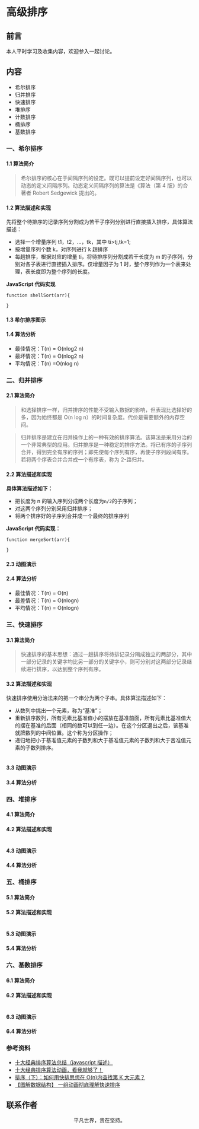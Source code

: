 # 高级排序

## 前言

本人平时学习及收集内容，欢迎参入一起讨论。

## 内容

- 希尔排序
- 归并排序
- 快速排序
- 堆排序
- 计数排序
- 桶排序
- 基数排序

### 一、希尔排序

#### 1.1 算法简介

> 希尔排序的核心在于间隔序列的设定。既可以提前设定好间隔序列，也可以动态的定义间隔序列。动态定义间隔序列的算法是《算法（第 4 版》的合著者 Robert Sedgewick 提出的。

#### 1.2 算法描述和实现

先将整个待排序的记录序列分割成为苦干子序列分别进行直接插入排序，具体算法描述：

- 选择一个增量序列 t1，t2，...，tk，其中 ti>tj,tk=1;
- 按增量序列个数 k，对序列进行 k 趟排序
- 每趟排序，根据对应的增量 ti，将待排序列分割成若干长度为 m 的子序列，分别对各子表进行直接插入排序。仅增量因子为 1 时，整个序列作为一个表来处理，表长度即为整个序列的长度。

**JavaScript 代码实现**

```
function shellSort(arr){

}
```

#### 1.3 希尔排序图示

#### 1.4 算法分析

- 最佳情况：T(n) = O(nlog2 n)
- 最坏情况：T(n) = O(nlog2 n)
- 平均情况：T(n) =O(nlog n)

### 二、归并排序

#### 2.1 算法简介

> 和选择排序一样，归并排序的性能不受输入数据的影响，但表现比选择好的多，因为始终都是 O(n log n）的时间复杂度。代价是需要额外的内存空间。

> 归并排序是建立在归并操作上的一种有效的排序算法。该算法是采用分治的一个非常典型的应用。归并排序是一种稳定的排序方法。将已有序的子序列合并，得到完全有序的序列；即先使每个序列有序，再使子序列段间有序。若将两个序表合并合并成一个有序表，称为 2-路归并。

#### 2.2 算法描述和实现

**具体算法描述如下：**

- 把长度为 n 的输入序列分成两个长度为`n/2`的子序列；
- 对这两个序列分别采用归并排序；
- 将两个排序好的子序列合并成一个最终的排序序列

**JavaScript 代码实现：**

```
function mergeSort(arr){

}
```

#### 2.3 动图演示

#### 2.4 算法分析

- 最佳情况：T(n) = O(n)
- 最差情况：T(n) = O(nlogn)
- 平均情况：T(n) = O(nlogn)

### 三、快速排序

#### 3.1 算法简介

> 快速排序的基本思想：通过一趟排序将待排记录分隔成独立的两部分，其中一部分记录的关键字均比另一部分的关键字小，则可分别对这两部分记录继续进行排序，以达到整个序列有序。

#### 3.2 算法描述和实现

快速排序使用分治法来的把一个串分为两个子串。具体算法描述如下：

- 从数列中挑出一个元素，称为“基准”；
- 重新排序数列，所有元素比基准值小的摆放在基准前面，所有元素比基准值大的摆在基准的后面（相同的数可以到任一边）。在这个分区退出之后，该基准就牌数列的中间位置。这个称为分区操作；
- 递归地把小于基准值元素的子数列和大于基准值元素的子数列和大于苦准值元素的子数列排序。

```

```

#### 3.3 动图演示

#### 3.4 算法分析

### 四、堆排序

#### 4.1 算法简介

#### 4.2 算法描述和实现

```

```

#### 4.3 动图演示

#### 4.4 算法分析

### 五、桶排序

#### 5.1 算法简介

#### 5.2 算法描述和实现

```

```

#### 5.3 动图演示

#### 5.4 算法分析

### 六、基数排序

#### 6.1 算法简介

#### 6.2 算法描述和实现

```

```

#### 6.3 动图演示

#### 6.4 算法分析

### 参考资料

- [十大经典排序算法总结（javascript 描述）](https://blog.damonare.cn/2016/12/20/%E5%8D%81%E5%A4%A7%E7%BB%8F%E5%85%B8%E6%8E%92%E5%BA%8F%E7%AE%97%E6%B3%95%E6%80%BB%E7%BB%93%EF%BC%88javascript%E6%8F%8F%E8%BF%B0%EF%BC%89/)
- [十大经典排序算法动画，看我就够了！](https://mp.weixin.qq.com/s/vn3KiV-ez79FmbZ36SX9lg)
- [排序（下）：如何用快排思想在 O(n)内查找第 K 大元素？](https://time.geekbang.org/column/article/41913)
- [【图解数据结构】 一组动画彻底理解快速排序](https://mp.weixin.qq.com/s/3GOOMguWaNaY1MvRBKYACQ)

## 联系作者

<div align="center">
    <p>
        平凡世界，贵在坚持。
    </p>
    <img :src="$withBase('/about/contact.png')" />
</div>
